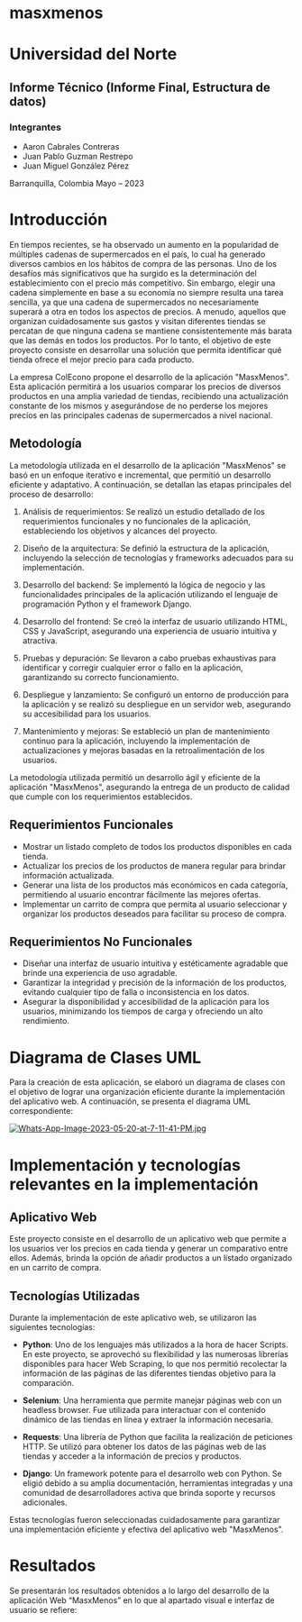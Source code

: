 # masxmenos


# Universidad del Norte
## Informe Técnico (Informe Final, Estructura de datos)

### Integrantes
- Aaron Cabrales Contreras
- Juan Pablo Guzman Restrepo
- Juan Miguel González Pérez

Barranquilla, Colombia
Mayo – 2023
# Introducción

En tiempos recientes, se ha observado un aumento en la popularidad de múltiples cadenas de supermercados en el país, lo cual ha generado diversos cambios en los hábitos de compra de las personas. Uno de los desafíos más significativos que ha surgido es la determinación del establecimiento con el precio más competitivo. Sin embargo, elegir una cadena simplemente en base a su economía no siempre resulta una tarea sencilla, ya que una cadena de supermercados no necesariamente superará a otra en todos los aspectos de precios. A menudo, aquellos que organizan cuidadosamente sus gastos y visitan diferentes tiendas se percatan de que ninguna cadena se mantiene consistentemente más barata que las demás en todos los productos. Por lo tanto, el objetivo de este proyecto consiste en desarrollar una solución que permita identificar qué tienda ofrece el mejor precio para cada producto.

La empresa ColEcono propone el desarrollo de la aplicación "MasxMenos". Esta aplicación permitirá a los usuarios comparar los precios de diversos productos en una amplia variedad de tiendas, recibiendo una actualización constante de los mismos y asegurándose de no perderse los mejores precios en las principales cadenas de supermercados a nivel nacional.

## Metodología

La metodología utilizada en el desarrollo de la aplicación "MasxMenos" se basó en un enfoque iterativo e incremental, que permitió un desarrollo eficiente y adaptativo. A continuación, se detallan las etapas principales del proceso de desarrollo:

1. Análisis de requerimientos: Se realizó un estudio detallado de los requerimientos funcionales y no funcionales de la aplicación, estableciendo los objetivos y alcances del proyecto.

2. Diseño de la arquitectura: Se definió la estructura de la aplicación, incluyendo la selección de tecnologías y frameworks adecuados para su implementación.

3. Desarrollo del backend: Se implementó la lógica de negocio y las funcionalidades principales de la aplicación utilizando el lenguaje de programación Python y el framework Django.

4. Desarrollo del frontend: Se creó la interfaz de usuario utilizando HTML, CSS y JavaScript, asegurando una experiencia de usuario intuitiva y atractiva.

5. Pruebas y depuración: Se llevaron a cabo pruebas exhaustivas para identificar y corregir cualquier error o fallo en la aplicación, garantizando su correcto funcionamiento.

6. Despliegue y lanzamiento: Se configuró un entorno de producción para la aplicación y se realizó su despliegue en un servidor web, asegurando su accesibilidad para los usuarios.

7. Mantenimiento y mejoras: Se estableció un plan de mantenimiento continuo para la aplicación, incluyendo la implementación de actualizaciones y mejoras basadas en la retroalimentación de los usuarios.

La metodología utilizada permitió un desarrollo ágil y eficiente de la aplicación "MasxMenos", asegurando la entrega de un producto de calidad que cumple con los requerimientos establecidos.

## Requerimientos Funcionales

- Mostrar un listado completo de todos los productos disponibles en cada tienda.
- Actualizar los precios de los productos de manera regular para brindar información actualizada.
- Generar una lista de los productos más económicos en cada categoría, permitiendo al usuario encontrar fácilmente las mejores ofertas.
- Implementar un carrito de compra que permita al usuario seleccionar y organizar los productos deseados para facilitar su proceso de compra.

## Requerimientos No Funcionales

- Diseñar una interfaz de usuario intuitiva y estéticamente agradable que brinde una experiencia de uso agradable.
- Garantizar la integridad y precisión de la información de los productos, evitando cualquier tipo de falla o inconsistencia en los datos.
- Asegurar la disponibilidad y accesibilidad de la aplicación para los usuarios, minimizando los tiempos de carga y ofreciendo un alto rendimiento.

# Diagrama de Clases UML

Para la creación de esta aplicación, se elaboró un diagrama de clases con el objetivo de lograr una organización eficiente durante la implementación del aplicativo web. A continuación, se presenta el diagrama UML correspondiente:

[![Whats-App-Image-2023-05-20-at-7-11-41-PM.jpg](https://i.postimg.cc/6pMFzh5V/Whats-App-Image-2023-05-20-at-7-11-41-PM.jpg)](https://postimg.cc/tsVr4W67)

# Implementación y tecnologías relevantes en la implementación

## Aplicativo Web
Este proyecto consiste en el desarrollo de un aplicativo web que permite a los usuarios ver los precios en cada tienda y generar un comparativo entre ellos. Además, brinda la opción de añadir productos a un listado organizado en un carrito de compra.

## Tecnologías Utilizadas
Durante la implementación de este aplicativo web, se utilizaron las siguientes tecnologías:

- **Python**: Uno de los lenguajes más utilizados a la hora de hacer Scripts. En este proyecto, se aprovechó su flexibilidad y las numerosas librerías disponibles para hacer Web Scraping, lo que nos permitió recolectar la información de las páginas de las diferentes tiendas objetivo para la comparación.

- **Selenium**: Una herramienta que permite manejar páginas web con un headless browser. Fue utilizada para interactuar con el contenido dinámico de las tiendas en línea y extraer la información necesaria.

- **Requests**: Una librería de Python que facilita la realización de peticiones HTTP. Se utilizó para obtener los datos de las páginas web de las tiendas y acceder a la información de precios y productos.

- **Django**: Un framework potente para el desarrollo web con Python. Se eligió debido a su amplia documentación, herramientas integradas y una comunidad de desarrolladores activa que brinda soporte y recursos adicionales.

Estas tecnologías fueron seleccionadas cuidadosamente para garantizar una implementación eficiente y efectiva del aplicativo web "MasxMenos".

# Resultados
Se presentarán los resultados obtenidos a lo largo del desarrollo de la aplicación Web “MasxMenos” en lo que al apartado visual e interfaz de usuario se refiere:




